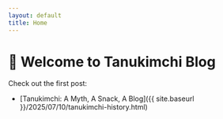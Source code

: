 ```yaml
---
layout: default
title: Home
---
```


# 👋 Welcome to Tanukimchi Blog

Check out the first post:

- [Tanukimchi: A Myth, A Snack, A Blog]({{ site.baseurl }}/2025/07/10/tanukimchi-history.html)

